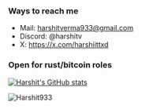 ### **Ways to reach me**

- Mail: harshitverma933@gmail.com
- Discord: @harshitv
- X: https://x.com/harshiittxd

### Open for rust/bitcoin roles

[![Harshit's GitHub stats](https://github-readme-stats.vercel.app/api?username=Harshit933)](https://github.com/anuraghazra/github-readme-stats)

<p align="left"> <img src="https://komarev.com/ghpvc/?username=Harshit933&label=Profile%20views&color=0e75b6&style=flat" alt="Harshit933" /> </p>
